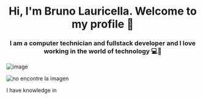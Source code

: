 <h1 align="center"> Hi, I'm Bruno Lauricella. Welcome to my profile 👋 </h1> 


<h3 align="center">I am a computer technician and fullstack developer and I love working in the world of technology 💻🧡 </h3> 

<img>![image](https://user-images.githubusercontent.com/102839392/189949835-466751f7-7893-4353-8aca-f5bf0248d651.png)

<img src="[landingImg](https://user-images.githubusercontent.com/102839392/189949835-466751f7-7893-4353-8aca-f5bf0248d651.png)" className={styles.image} alt="no encontre la imagen" align="center"></img>

I have knowledge in 

<!--
**BruLau/BruLau** is a ✨ _special_ ✨ repository because its `README.md` (this file) appears on your GitHub profile.

Here are some ideas to get you started:

- 🔭 I’m currently working on ...
- 🌱 I’m currently learning ...
- 👯 I’m looking to collaborate on ...
- 🤔 I’m looking for help with ...
- 💬 Ask me about ...
- 📫 How to reach me: ...
- 😄 Pronouns: ...
- ⚡ Fun fact: ...
-->
